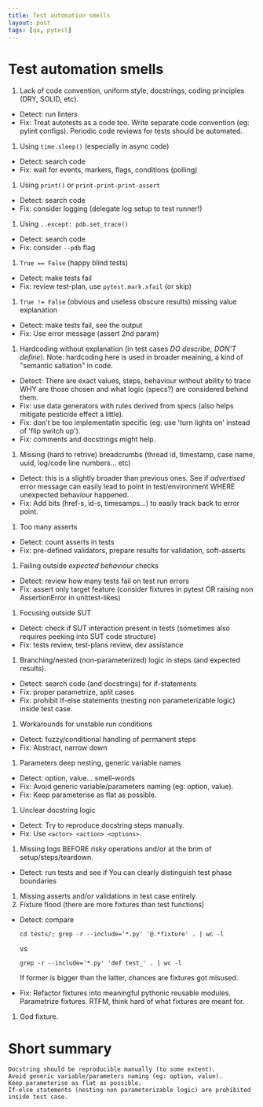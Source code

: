 ```yaml
---
title: Test automation smells
layout: post
tags: [qa, pytest]
---
```


# Test automation smells

1. Lack of code convention, uniform style, docstrings, coding principles (DRY, SOLID, etc).
  * Detect: run linters
  * Fix: Treat autotests as a code too. Write separate code convention (eg: pylint configs). Periodic code reviews for tests should be automated.
1. Using `time.sleep()` (especially in async code)
  * Detect: search code
  * Fix: wait for events, markers, flags, conditions (polling)
1. Using `print()` or `print-print-print-assert`
  * Detect: search code
  * Fix: consider logging (delegate log setup to test runner!)
1. Using `..except: pdb.set_trace()`
  * Detect: search code
  * Fix: consider `--pdb` flag
1. `True == False` (happy blind tests)
  * Detect: make tests fail
  * Fix: review test-plan, use `pytest.mark.xfail` (or skip)
1. `True != False` (obvious and useless obscure results) missing value explanation
  * Detect: make tests fail, see the output
  * Fix: Use error message (assert 2nd param)
1. Hardcoding without explanation (in test cases _DO describe, DON'T define_). Note: hardcoding here is used in broader meaining, a kind of "semantic satiation" in code.
  * Detect: There are exact values, steps, behaviour without ability to trace WHY are those chosen and what logic (specs?) are considered behind them.
  * Fix: use data generators with rules derived from specs (also helps mitigate pesticide effect a little).
  * Fix: don't be too implementatin specific (eg: use 'turn lights on' instead of 'flip switch up').
  * Fix: comments and docstrings might help.
1. Missing (hard to retrive) breadcrumbs (thread id, timestamp, case name, uuid, log/code line numbers... etc)
  * Detect: this is a slightly broader than previous ones. See if _advertised_ error message can easily lead to point in test/environment WHERE unexpected behaviour happened.
  * Fix: Add bits (href-s, id-s, timesamps...) to easily track back to error point.
1. Too many asserts
  * Detect: count asserts in tests
  * Fix: pre-defined validators, prepare results for validation, soft-asserts
1. Failing outside _expected behaviour_ checks
  * Detect: review how many tests fail on test run errors
  * Fix: assert only target feature (consider fixtures in pytest OR raising
	non AssertionError in unittest-likes)
1. Focusing outside SUT
  * Detect: check if SUT interaction present in tests (sometimes also requires peeking into SUT code structure)
  * Fix: tests review, test-plans review, dev assistance
1. Branching/nested (non-parameterized) logic in steps (and expected results).
  * Detect: search code (and docstrings) for if-statements
  * Fix: proper parametrize, split cases
  * Fix: prohibit If-else statements (nesting non parameterizable logic) inside test case.
1. Workarounds for unstable run conditions
  * Detect: fuzzy/conditional handling of permanent steps
  * Fix: Abstract, narrow down
1. Parameters deep nesting, generic variable names
  * Detect: option, value... smell-words
  * Fix: Avoid generic variable/parameters naming (eg: option, value).
  * Fix: Keep parameterise as flat as possible.
1. Unclear docstring logic
  * Detect: Try to reproduce docstring steps manually.
  * Fix: Use `<actor> <action> <options>`.
1. Missing logs BEFORE risky operations and/or at the brim of setup/steps/teardown.
  * Detect: run tests and see if You can clearly distinguish test phase boundaries
1. Missing asserts and/or validations in test case entirely.
1. Fixture flood (there are more fixtures than test functions)
  * Detect: compare

    ```cd tests/; grep -r --include='*.py' '@.*fixture' . | wc -l```
    
	vs
    
	```grep -r --include='*.py' 'def test_' . | wc -l```
  	
	If former is bigger than the latter, chances are fixtures got misused.
  * Fix: Refactor fixtures into meaningful pythonic reusable modules. Parametrize fixtures. RTFM, think hard of what fixtures are meant for.
1. God fixture.

# Short summary

```
Docstring should be reproducible manually (to some extent).
Avoid generic variable/parameters naming (eg: option, value).
Keep parameterise as flat as possible.
If-else statements (nesting non parameterizable logic) are prohibited inside test case.
```
